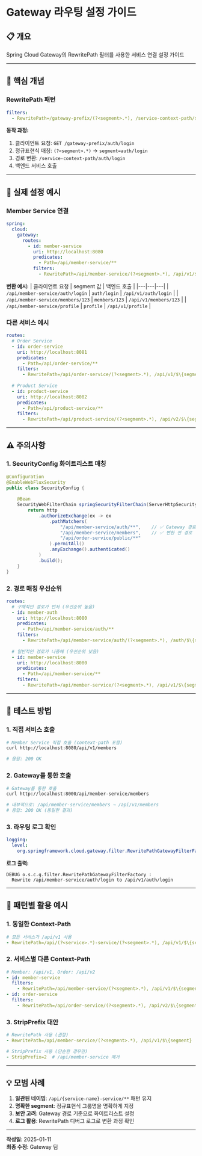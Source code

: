 # Gateway 라우팅 설정 가이드

## 📋 개요
Spring Cloud Gateway의 RewritePath 필터를 사용한 서비스 연결 설정 가이드

---

## 🎯 핵심 개념

### RewritePath 패턴
```yaml
filters:
  - RewritePath=/gateway-prefix/(?<segment>.*), /service-context-path/$\{segment}
```

**동작 과정:**
1. 클라이언트 요청: `GET /gateway-prefix/auth/login`
2. 정규표현식 매칭: `(?<segment>.*)` → `segment=auth/login`
3. 경로 변환: `/service-context-path/auth/login`
4. 백엔드 서비스 호출

---

## 🔧 실제 설정 예시

### Member Service 연결
```yaml
spring:
  cloud:
    gateway:
      routes:
        - id: member-service
          uri: http://localhost:8080
          predicates:
            - Path=/api/member-service/**
          filters:
            - RewritePath=/api/member-service/(?<segment>.*), /api/v1/$\{segment}
```

**변환 예시:**
| 클라이언트 요청 | segment 값 | 백엔드 호출 |
|---|---|---|
| `/api/member-service/auth/login` | `auth/login` | `/api/v1/auth/login` |
| `/api/member-service/members/123` | `members/123` | `/api/v1/members/123` |
| `/api/member-service/profile` | `profile` | `/api/v1/profile` |

### 다른 서비스 예시
```yaml
routes:
  # Order Service
  - id: order-service
    uri: http://localhost:8081
    predicates:
      - Path=/api/order-service/**
    filters:
      - RewritePath=/api/order-service/(?<segment>.*), /api/v1/$\{segment}
  
  # Product Service  
  - id: product-service
    uri: http://localhost:8082
    predicates:
      - Path=/api/product-service/**
    filters:
      - RewritePath=/api/product-service/(?<segment>.*), /api/v2/$\{segment}
```

---

## ⚠️ 주의사항

### 1. SecurityConfig 화이트리스트 매칭
```java
@Configuration
@EnableWebFluxSecurity
public class SecurityConfig {
    
    @Bean
    SecurityWebFilterChain springSecurityFilterChain(ServerHttpSecurity http) {
        return http
            .authorizeExchange(ex -> ex
                .pathMatchers(
                    "/api/member-service/auth/**",    // ✅ Gateway 경로 기준
                    "/api/member-service/members",    // ✅ 변환 전 경로
                    "/api/order-service/public/**"
                ).permitAll()
                .anyExchange().authenticated()
            )
            .build();
    }
}
```

### 2. 경로 매칭 우선순위
```yaml
routes:
  # 구체적인 경로가 먼저 (우선순위 높음)
  - id: member-auth
    uri: http://localhost:8080
    predicates:
      - Path=/api/member-service/auth/**
    filters:
      - RewritePath=/api/member-service/auth/(?<segment>.*), /auth/$\{segment}
  
  # 일반적인 경로가 나중에 (우선순위 낮음)  
  - id: member-service
    uri: http://localhost:8080
    predicates:
      - Path=/api/member-service/**
    filters:
      - RewritePath=/api/member-service/(?<segment>.*), /api/v1/$\{segment}
```

---

## 🧪 테스트 방법

### 1. 직접 서비스 호출
```bash
# Member Service 직접 호출 (context-path 포함)
curl http://localhost:8080/api/v1/members

# 응답: 200 OK
```

### 2. Gateway를 통한 호출
```bash
# Gateway를 통한 호출
curl http://localhost:8000/api/member-service/members

# 내부적으로: /api/member-service/members → /api/v1/members
# 응답: 200 OK (동일한 결과)
```

### 3. 라우팅 로그 확인
```yaml
logging:
  level:
    org.springframework.cloud.gateway.filter.RewritePathGatewayFilterFactory: DEBUG
```

**로그 출력:**
```
DEBUG o.s.c.g.filter.RewritePathGatewayFilterFactory : 
  Rewrite /api/member-service/auth/login to /api/v1/auth/login
```

---

## 🚀 패턴별 활용 예시

### 1. 동일한 Context-Path
```yaml
# 모든 서비스가 /api/v1 사용
- RewritePath=/api/(?<service>.*)-service/(?<segment>.*), /api/v1/$\{segment}
```

### 2. 서비스별 다른 Context-Path
```yaml
# Member: /api/v1, Order: /api/v2
- id: member-service
  filters:
    - RewritePath=/api/member-service/(?<segment>.*), /api/v1/$\{segment}
- id: order-service  
  filters:
    - RewritePath=/api/order-service/(?<segment>.*), /api/v2/$\{segment}
```

### 3. StripPrefix 대안
```yaml
# RewritePath 사용 (권장)
- RewritePath=/api/member-service/(?<segment>.*), /api/v1/$\{segment}

# StripPrefix 사용 (단순한 경우만)
- StripPrefix=2  # /api/member-service 제거
```

---

## 💡 모범 사례

1. **일관된 네이밍**: `/api/{service-name}-service/**` 패턴 유지
2. **명확한 segment**: 정규표현식 그룹명을 명확하게 지정
3. **보안 고려**: Gateway 경로 기준으로 화이트리스트 설정
4. **로그 활용**: RewritePath 디버그 로그로 변환 과정 확인

---

**작성일**: 2025-01-11  
**최종 수정**: Gateway 팀
